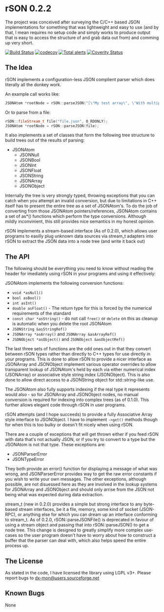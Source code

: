 # rSON 0.2.2

The project was conceived after surveying the C/C++ based JSON implementations for something that was lightweight and easy to use (and by that, I mean requires no setup code and simply works to produce output that is easy to access the structure of and grab data out from) and comming up very short.

[![Build Status](https://travis-ci.org/DX-MON/rSON.svg?branch=master)](https://travis-ci.org/DX-MON/rSON)
[![codecov](https://codecov.io/gh/DX-MON/rSON/branch/master/graph/badge.svg)](https://codecov.io/gh/DX-MON/rSON)
[![Total alerts](https://img.shields.io/lgtm/alerts/g/DX-MON/rSON.svg?logo=lgtm&logoWidth=18)](https://lgtm.com/projects/g/DX-MON/rSON/alerts/)
[![Coverity Status](https://scan.coverity.com/projects/20295/badge.svg)](https://scan.coverity.com/projects/dx-mon-rson)

## The Idea

rSON implements a configuration-less JSON complient parser which does literally all the donkey work.

An example call works like:
```C++
JSONAtom *rootNode = rSON::parseJSON("[\"My test array\", \"With multiple elements\", True]");
```
Or to parse from a file:
```C++
rSON::fileStream_t file("file.json", O_RDONLY);
JSONAtom *rootNode = rSON::parseJSON(file);
```

It also implements a set of classes that form the following tree structure to build trees out of the results of parsing:

 *	JSONAtom
	*	JSONNull
	*	JSONBool
	*	JSONInt
	*	JSONFloat
	*	JSONString
	*	JSONArray
	*	JSONObject

Internally the tree is very strongly typed, throwing exceptions that you can catch when you attempt an invalid conversion, but due to limitations in C++ itself has to present the entire tree as a set of JSONAtom's.
To do the job of converting from those JSONAtom pointers/references, JSONAtom contains a set of as*() functions which perform the type conversions. Although mildly inconvinient, this still provides nice semantics in my honest opinion.

rSON implements a stream-based interface (As of 0.2.0), which allows user programs to easilly plug unknown data sources via stream_t adapters into rSON to extract the JSON data into a node tree (and write it back out)

## The API

The following should be everything you need to know without reading the header for imediately using rSON in your programs and using it effectively:

JSONAtom implements the following conversion functions:

 *	`void *asNull()`
 *	`bool asBool()`
 *	`int asInt()`
 *	`double asFloat()` - The return type for this is forced by the numerical requirements of the standard
 *	`const char *asString()` - do not call `free()` or `delete` on this as cleanup is automatic when you delete the root JSONAtom
 *	`JSONString &asStringRef()`
 *	`JSONArray *asArray()` and `JSONArray &asArrayRef()`
 *	`JSONObject *asObject()` and `JSONObject &asObjectRef()`

The last three sets of functions are the odd ones out in that they convert between rSON types rather than directly to C++ types for use directly in your programs.
This is done to allow rSON to provide a nicer interface as JSONArray and JSONObject implement various operator overrides to allow transparent lookup of JSONAtom's held by each via either numerical index (JSONArray) or associative style string index (JSONObject).
This is also done to allow direct access to a JSONString object for std::string-like use.

The JSONAtom also fully supports indexing if the real type it represents would also - so for JSONArray and JSONObject nodes, no manual conversion is required for indexing into complex trees (as of 0.1.0).
This further allows elegant code through rSON in user programs.

rSON attempts (and I hope succeeds) to provide a fully Associative Array style interface to JSONObject. I have to implement `->get()` methods though for when this is too bulky or doesn't fit nicely when using rSON.

There are a couple of exceptions that will get thrown either if you feed rSON with data that's not actually JSON, or if you try to convert to a type but the JSONAtom is not that type.
These exceptions are:

 *	JSONParserError
 *	JSONTypeError

They both provide an error() function for displaying a message of what was wrong, and JSONParserError provides way to get the raw error constants if you wish to write your own messages.
The other exceptions, although possible, are not disuessed here as they are involved in the lookup systems for JSONArray and JSONObject and should only arrise from the JSON not being what was expected during data extraction.

stream\_t (new in 0.2.0) provides a simple but strong interface to any byte-based stream interfaces, be it a file, memory, some kind of socket (JSON-RPC), or anything else for which you can dream up an interface conforming to stream_t.
As of 0.2.0, rSON::parseJSONFile() is deprecated in favour of using a stream object and passing that into rSON::parseJSON() to get a node tree.
This change is designed to greatly simplify more complex use-cases so the user program doesn't have to worry about how to construct a buffer that the parser can deal with, which also helps speed the entire process up.

## The License

As stated in the code, I have licensed the library using LGPL v3+.
Please report bugs to dx-mon@users.sourceforge.net

## Known Bugs

None
